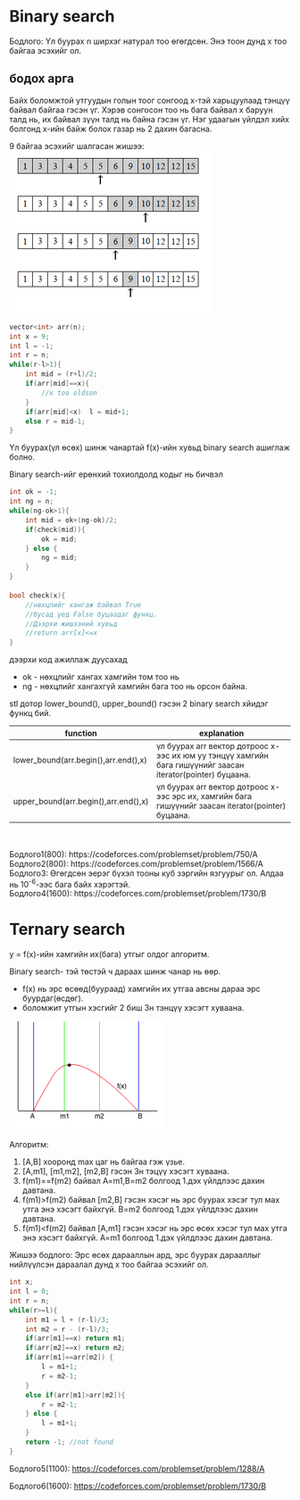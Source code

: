 # Binary search

Бодлого: Үл буурах n ширхэг натурал тоо өгөгдсөн. Энэ тоон дунд x тоо байгаа эсэхийг ол.

## бодох арга
Байх боломжтой утгуудын голын тоог сонгоод x-тэй харьцуулаад тэнцүү байвал байгаа гэсэн үг. Хэрэв сонгосон тоо нь бага байвал x баруун талд нь, их байвал зүүн талд нь байна гэсэн үг. Нэг удаагын үйлдэл хийх болгонд х-ийн байж болох газар нь 2 дахин багасна.

9 байгаа эсэхийг шалгасан жишээ: ![Alt](images/binary_search_image.png)

```cpp
vector<int> arr(n);
int x = 9;
int l = -1;
int r = n;
while(r-l>1){
    int mid = (r+l)/2;
    if(arr[mid]==x){
        //x too oldson
    }
    if(arr[mid]<x)  l = mid+1;
    else r = mid-1;
}

```

Үл буурах(үл өсөх) шинж чанартай f(x)-ийн хувьд binary search ашиглаж болно.

Binary search-ийг ерөнхий тохиолдолд кодыг нь бичвэл
```cpp
int ok = -1;
int ng = n;
while(ng-ok>1){
    int mid = ok+(ng-ok)/2;
    if(check(mid)){
        ok = mid;
    } else {
        ng = mid;
    }
}

bool check(x){
    //нөхцлийг хангаж байвал True
    //бусад үед False буцаадаг функц.
    //Дээрхи жишээний хувьд
    //return arr[x]<=x
}
```
дээрхи код ажиллаж дуусахад
* ok - нөхцлийг хангах хамгийн том тоо нь
* ng - нөхцлийг хангахгүй хамгийн бага тоо нь 
орсон байна.

stl дотор lower_bound(), upper_bound() гэсэн 2 binary search хйидэг функц бий.

| function | explanation |
|---|---|
|lower_bound(arr.begin(),arr.end(),x)| үл буурах arr вектор дотроос x-ээс их юм уу тэнцүү хамгийн бага гишүүнийг заасан iterator(pointer) буцаана. |
|upper_bound(arr.begin(),arr.end(),x)| үл буурах arr вектор дотроос x-ээс эрс их, хамгийн бага гишүүнийг заасан iterator(pointer) буцаана. |

<br>
<br>
Бодлого1(800): https://codeforces.com/problemset/problem/750/A
<br>
Бодлого2(800): https://codeforces.com/problemset/problem/1566/A
<br>
Бодлого3: Өгөгдсөн эерэг бүхэл тооны куб зэргийн язгуурыг ол. Алдаа нь 10<sup>-6</sup>-ээс бага байх хэрэгтэй.
<br>
Бодлого4(1600): https://codeforces.com/problemset/problem/1730/B

# Ternary search
y = f(x)-ийн хамгийн их(бага) утгыг олдог алгоритм.

Binary search- тэй төстэй ч дараах шинж чанар нь өөр.
* f(x) нь эрс өсөөд(буураад) хамгийн их утгаа авсны дараа эрс буурдаг(өсдөг).
* боломжит утгын хэсгийг 2 биш 3н тэнцүү хэсэгт хуваана.

![Alt](ternarysearch2.png)

Алгоритм:
1. [A,B] хооронд max цаг нь байгаа гэж үзье.
2. [A,m1], [m1,m2], [m2,B] гэсэн 3н тэцүү хэсэгт хуваана.
3. f(m1)==f(m2) байвал A=m1,B=m2 болгоод 1.дэх үйлдлээс дахин давтана.
4. f(m1)>f(m2) байвал [m2,B] гэсэн хэсэг нь эрс буурах хэсэг тул маx утга энэ хэсэгт байхгүй. B=m2 болгоод 1.дэх үйлдлээс дахин давтана.
5. f(m1)<f(m2) байвал [A,m1] гэсэн хэсэг нь эрс өсөх хэсэг тул маx утга энэ хэсэгт байхгүй. A=m1 болгоод 1.дэх үйлдлээс дахин давтана.

Жишээ бодлого: Эрс өсөх дарааллын ард, эрс буурах дарааллыг нийлүүлсэн дараалал дунд х тоо байгаа эсэхийг ол.

```cpp
int x;
int l = 0;
int r = n;
while(r>=l){
    int m1 = l + (r-l)/3;
    int m2 = r - (r-l)/3;
    if(arr[m1]==x) return m1;
    if(arr[m2]==x) return m2;
    if(arr[m1]==arr[m2]) {
        l = m1+1;
        r = m2-1;
    }
    else if(arr[m1]>arr[m2]){
        r = m2-1;
    } else {
        l = m1+1;
    }
    return -1; //not found
}
```

Бодлого5(1100): https://codeforces.com/problemset/problem/1288/A

Бодлого6(1600): https://codeforces.com/problemset/problem/1730/B


